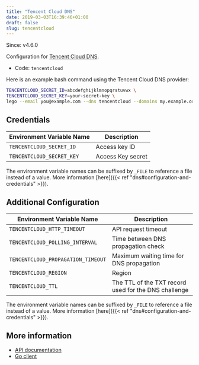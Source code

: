 ```yaml
---
title: "Tencent Cloud DNS"
date: 2019-03-03T16:39:46+01:00
draft: false
slug: tencentcloud
---
```


<!-- THIS DOCUMENTATION IS AUTO-GENERATED. PLEASE DO NOT EDIT. -->
<!-- providers/dns/tencentcloud/tencentcloud.toml -->
<!-- THIS DOCUMENTATION IS AUTO-GENERATED. PLEASE DO NOT EDIT. -->

Since: v4.6.0

Configuration for [Tencent Cloud DNS](https://cloud.tencent.com/product/cns).


<!--more-->

- Code: `tencentcloud`

Here is an example bash command using the Tencent Cloud DNS provider:

```bash
TENCENTCLOUD_SECRET_ID=abcdefghijklmnopqrstuvwx \
TENCENTCLOUD_SECRET_KEY=your-secret-key \
lego --email you@example.com --dns tencentcloud --domains my.example.org run
```




## Credentials

| Environment Variable Name | Description |
|-----------------------|-------------|
| `TENCENTCLOUD_SECRET_ID` | Access key ID |
| `TENCENTCLOUD_SECRET_KEY` | Access Key secret |

The environment variable names can be suffixed by `_FILE` to reference a file instead of a value.
More information [here]({{< ref "dns#configuration-and-credentials" >}}).


## Additional Configuration

| Environment Variable Name | Description |
|--------------------------------|-------------|
| `TENCENTCLOUD_HTTP_TIMEOUT` | API request timeout |
| `TENCENTCLOUD_POLLING_INTERVAL` | Time between DNS propagation check |
| `TENCENTCLOUD_PROPAGATION_TIMEOUT` | Maximum waiting time for DNS propagation |
| `TENCENTCLOUD_REGION` | Region |
| `TENCENTCLOUD_TTL` | The TTL of the TXT record used for the DNS challenge |

The environment variable names can be suffixed by `_FILE` to reference a file instead of a value.
More information [here]({{< ref "dns#configuration-and-credentials" >}}).




## More information

- [API documentation](https://cloud.tencent.com/document/product/1427/56153)
- [Go client](https://github.com/tencentcloud/tencentcloud-sdk-go)

<!-- THIS DOCUMENTATION IS AUTO-GENERATED. PLEASE DO NOT EDIT. -->
<!-- providers/dns/tencentcloud/tencentcloud.toml -->
<!-- THIS DOCUMENTATION IS AUTO-GENERATED. PLEASE DO NOT EDIT. -->
